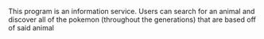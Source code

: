 This program is an information service.
Users can search for an animal and discover all of the pokemon (throughout the generations) that are based off of said animal
